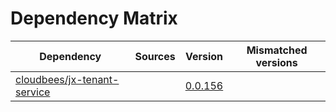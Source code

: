 # Dependency Matrix

Dependency | Sources | Version | Mismatched versions
---------- | ------- | ------- | -------------------
[cloudbees/jx-tenant-service](https://github.com/cloudbees/jx-tenant-service) |  | [0.0.156](https://github.com/cloudbees/jx-tenant-service/releases/tag/v0.0.156) | 

